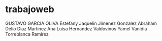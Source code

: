 # trabajoweb
GUSTAVO GARCIA OLIVA 
Estefany Jaquelin Jimenez Gonzalez
Abraham Delio Diaz Martinez
Ana Luisa Hernandez Valdovinos 
Yamel Vanidia Torreblanca Ramirez 
